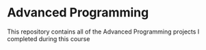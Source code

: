 # Advanced Programming
This repository contains all of the Advanced Programming projects I completed during this course
